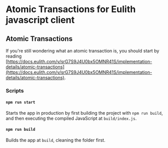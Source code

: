 # Atomic Transactions for Eulith javascript client

## Atomic Transactions

If you're still wondering what an atomic transaction is, you should start by reading [https://docs.eulith.com/v/srG7S9J4U0bx5OMNR41S/implementation-details/atomic-transactions](https://docs.eulith.com/v/srG7S9J4U0bx5OMNR41S/implementation-details/atomic-transactions).

### Scripts

#### `npm run start`

Starts the app in production by first building the project with `npm run build`, and then executing the compiled JavaScript at `build/index.js`.

#### `npm run build`

Builds the app at `build`, cleaning the folder first.
